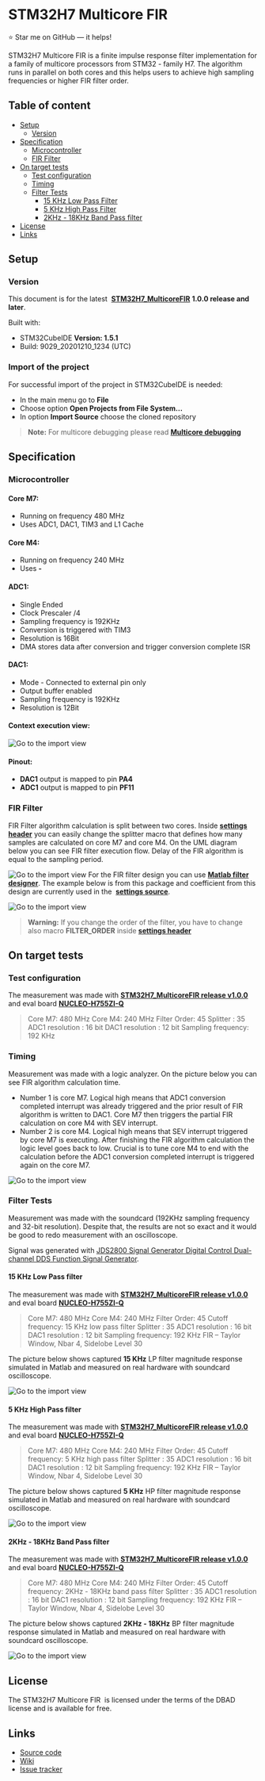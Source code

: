 STM32H7 Multicore FIR
======================
:star: Star me on GitHub — it helps!

STM32H7 Multicore FIR is a finite impulse response filter implementation for a family of multicore processors from STM32 - family H7. The algorithm runs in parallel on both cores and this helps users to achieve high sampling frequencies or higher FIR filter order.

## Table of content

- [Setup](#setup)
	- [Version](#version)
- [Specification](#specification)
	- [Microcontroller](#microcontroller)
	- [FIR Filter](#fir-filter)
- [On target tests](#on-target-tests)
	- [Test configuration](#test-configuration)
	- [Timing](#timing)
	- [Filter Tests](#Filter-tests)
	  	- [15 KHz Low Pass Filter](#15-KHz-Low-Pass-filter)
	  	- [5 KHz High Pass Filter](#5-KHz-High-Pass-filter)
	  	- [2KHz - 18KHz Band Pass filter](#2KHz--18KHz-Band-Pass-filter)
- [License](#license)
- [Links](#links)

## Setup

### Version

This document is for the latest  **[STM32H7_MulticoreFIR](https://github.com/PavolKostolansky/STM32H7_MulticoreFIR/releases/tag/v1.0.0)** **1.0.0 release and later**. 

Built with:

- STM32CubeIDE **Version: 1.5.1**
- Build: 9029_20201210_1234 (UTC)

### Import of the project

For successful import of the project in STM32CubeIDE is needed:
- In the main menu go to **File**
- Choose option **Open Projects from File System...**
- In option **Import Source** choose the cloned repository

> **Note:** For multicore debugging please read **[Multicore debugging](https://www.st.com/resource/en/application_note/dm00629855-getting-started-with-projects-based-on-dualcore-stm32h7-microcontrollers-in-stm32cubeide-stmicroelectronics.pdf)**

## Specification
### Microcontroller
#### Core M7:

- Running on frequency 480 MHz
- Uses ADC1, DAC1, TIM3 and L1 Cache

#### Core M4:

- Running on frequency 240 MHz
- Uses **-**

#### ADC1:
- Single Ended
- Clock Prescaler /4
- Sampling frequency is 192KHz
- Conversion is triggered with TIM3
- Resolution is 16Bit
- DMA stores data after conversion and trigger conversion complete ISR

#### DAC1:
- Mode - Connected to external pin only
- Output buffer enabled
- Sampling frequency is 192KHz
- Resolution is 12Bit

#### Context execution view:
![Go to the import view](https://github.com/PavolKostolansky/STM32H7_MulticoreFIR/blob/main/Docs/Images/contextExec.PNG?raw=true)
#### Pinout:

- **DAC1** output is mapped to pin **PA4**
- **ADC1** output is mapped to pin **PF11**

### FIR Filter
FIR Filter algorithm calculation is split between two cores. Inside **[settings header](https://github.com/PavolKostolansky/STM32H7_MulticoreFIR/blob/main/Common/Inc/settings.h)** you can easily change the splitter macro that defines how many samples are calculated on core M7 and core M4. On the UML diagram below you can see FIR filter execution flow. Delay of the FIR algorithm is equal to the sampling period.

![Go to the import view](https://github.com/PavolKostolansky/STM32H7_MulticoreFIR/blob/main/Docs/Images/UML.PNG?raw=true)
For the FIR filter design you can use **[Matlab filter designer](https://www.mathworks.com/help/signal/ug/introduction-to-filter-designer.html;jsessionid=420fe8cddcf95e47397263033764)**. The example below is from this package and coefficient from this design are currently used in the  **[settings source](https://github.com/PavolKostolansky/STM32H7_MulticoreFIR/blob/main/Common/Src/settings.c)**.

![Go to the import view](https://github.com/PavolKostolansky/STM32H7_MulticoreFIR/blob/main/Docs/Images/FilterDesign.PNG?raw=true)

> **Warning:** If you change the order of the filter, you have to change also macro **FILTER_ORDER** inside **[settings header](https://github.com/PavolKostolansky/STM32H7_MulticoreFIR/blob/main/Common/Inc/settings.h)**

## On target tests
### Test configuration
The measurement was made with **[STM32H7_MulticoreFIR release v1.0.0](https://github.com/PavolKostolansky/STM32H7_MulticoreFIR/releases/tag/v1.0.0)** and eval board **[NUCLEO-H755ZI-Q](https://www.st.com/en/evaluation-tools/nucleo-h755zi-q.html)**
> Core M7: 480 MHz
> Core M4: 240 MHz
> Filter Order: 45
> Splitter : 35
> ADC1 resolution : 16 bit
> DAC1 resolution : 12 bit
> Sampling frequency: 192 KHz

### Timing
Measurement was made with a logic analyzer. On the picture below you can see FIR algorithm calculation time. 

- Number 1 is core M7. Logical high means that ADC1 conversion completed interrupt was already triggered and the prior result of FIR algorithm is written to DAC1. Core M7 then triggers the partial FIR calculation on core M4 with SEV interrupt. 
- Number 2 is core M4. Logical high means that SEV interrupt triggered by core M7 is executing. After finishing the FIR algorithm calculation the logic level goes back to low. Crucial is to tune core M4 to end with the calculation before the ADC1 conversion completed interrupt is triggered again on the core M7.

![Go to the import view](https://github.com/PavolKostolansky/STM32H7_MulticoreFIR/blob/main/Docs/Images/measurementOfFIRCalculation.PNG?raw=true)

### Filter Tests
Measurement was made with the soundcard (192KHz sampling frequency and 32-bit resolution). Despite that, the results are not so exact and it would be good to redo measurement with an oscilloscope.

Signal was generated with [JDS2800 Signal Generator Digital Control Dual-channel DDS Function Signal Generator](https://www.banggood.com/JDS2800-15MHZ-40MHZ-60MHZ-Signal-Generator-Digital-Control-Dual-channel-DDS-Function-Signal-Generato-p-1353873.html?cur_warehouse=CN&ID=556909). 

#### 15 KHz Low Pass filter
The measurement was made with **[STM32H7_MulticoreFIR release v1.0.0](https://github.com/PavolKostolansky/STM32H7_MulticoreFIR/releases/tag/v1.0.0)** and eval board **[NUCLEO-H755ZI-Q](https://www.st.com/en/evaluation-tools/nucleo-h755zi-q.html)**
> Core M7: 480 MHz
> Core M4: 240 MHz
> Filter Order: 45
> Cutoff frequency: 15 KHz low pass filter
> Splitter : 35
> ADC1 resolution : 16 bit
> DAC1 resolution : 12 bit
> Sampling frequency: 192 KHz
> FIR – Taylor Window, Nbar 4, Sidelobe Level 30

The picture below shows captured **15 KHz** LP filter magnitude response simulated in Matlab and measured on real hardware with soundcard oscilloscope. 

![Go to the import view](https://github.com/PavolKostolansky/STM32H7_MulticoreFIR/blob/main/Docs/Images/15KhzCutoff.PNG?raw=true)

#### 5 KHz High Pass filter
The measurement was made with **[STM32H7_MulticoreFIR release v1.0.0](https://github.com/PavolKostolansky/STM32H7_MulticoreFIR/releases/tag/v1.0.0)** and eval board **[NUCLEO-H755ZI-Q](https://www.st.com/en/evaluation-tools/nucleo-h755zi-q.html)**
> Core M7: 480 MHz
> Core M4: 240 MHz
> Filter Order: 45
> Cutoff frequency: 5 KHz high pass filter
> Splitter : 35
> ADC1 resolution : 16 bit
> DAC1 resolution : 12 bit
> Sampling frequency: 192 KHz
> FIR – Taylor Window, Nbar 4, Sidelobe Level 30

The picture below shows captured **5 KHz** HP filter magnitude response simulated in Matlab and measured on real hardware with soundcard oscilloscope. 

![Go to the import view](https://github.com/PavolKostolansky/STM32H7_MulticoreFIR/blob/main/Docs/Images/5KhzCutoff.png?raw=true)

#### 2KHz - 18KHz Band Pass filter
The measurement was made with **[STM32H7_MulticoreFIR release v1.0.0](https://github.com/PavolKostolansky/STM32H7_MulticoreFIR/releases/tag/v1.0.0)** and eval board **[NUCLEO-H755ZI-Q](https://www.st.com/en/evaluation-tools/nucleo-h755zi-q.html)**
> Core M7: 480 MHz
> Core M4: 240 MHz
> Filter Order: 45
> Cutoff frequency: 2KHz - 18KHz band pass filter
> Splitter : 35
> ADC1 resolution : 16 bit
> DAC1 resolution : 12 bit
> Sampling frequency: 192 KHz
> FIR – Taylor Window, Nbar 4, Sidelobe Level 30

The picture below shows captured **2KHz - 18KHz** BP filter magnitude response simulated in Matlab and measured on real hardware with soundcard oscilloscope. 

![Go to the import view](https://github.com/PavolKostolansky/STM32H7_MulticoreFIR/blob/main/Docs/Images/BandPass.PNG?raw=true)


## License

The STM32H7 Multicore FIR  is licensed under the terms of the DBAD
license and is available for free.

## Links
* [Source code](https://github.com/PavolKostolansky/STM32H7_MulticoreFIR)
* [Wiki](https://github.com/PavolKostolansky/STM32H7_MulticoreFIR/wiki)
* [Issue tracker](https://github.com/PavolKostolansky/STM32H7_MulticoreFIR/issues)
